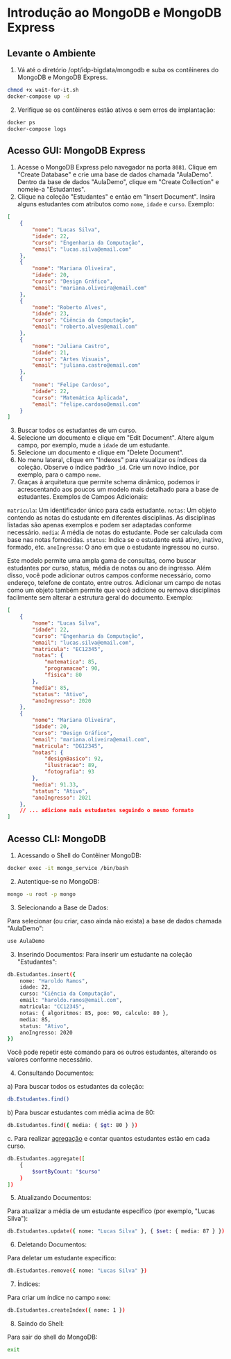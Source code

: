 # Introdução ao MongoDB e MongoDB Express

## Levante o Ambiente 

1. Vá até o diretório /opt/idp-bigdata/mongodb e suba os contêineres do MongoDB e MongoDB Express. 

```bash
chmod +x wait-for-it.sh
docker-compose up -d
```

2. Verifique se os contêineres estão ativos e sem erros de implantação: 

```bash
docker ps
docker-compose logs
```

## Acesso GUI: MongoDB Express 

1. Acesse o MongoDB Express pelo navegador na porta ```8081```. Clique em "Create Database" e crie uma base de dados chamada "AulaDemo". Dentro da base de dados "AulaDemo", clique em "Create Collection" e nomeie-a "Estudantes". 
2. Clique na coleção "Estudantes" e então em "Insert Document". Insira alguns estudantes com atributos como ```nome```, ```idade``` e ```curso```. Exemplo: 

```json
[
    {
        "nome": "Lucas Silva",
        "idade": 22,
        "curso": "Engenharia da Computação",
        "email": "lucas.silva@email.com"
    },
    {
        "nome": "Mariana Oliveira",
        "idade": 20,
        "curso": "Design Gráfico",
        "email": "mariana.oliveira@email.com"
    },
    {
        "nome": "Roberto Alves",
        "idade": 23,
        "curso": "Ciência da Computação",
        "email": "roberto.alves@email.com"
    },
    {
        "nome": "Juliana Castro",
        "idade": 21,
        "curso": "Artes Visuais",
        "email": "juliana.castro@email.com"
    },
    {
        "nome": "Felipe Cardoso",
        "idade": 22,
        "curso": "Matemática Aplicada",
        "email": "felipe.cardoso@email.com"
    }
]
```
3. Buscar todos os estudantes de um curso. 
4. Selecione um documento e clique em "Edit Document". Altere algum campo, por exemplo, mude a ```idade``` de um estudante. 
5. Selecione um documento e clique em "Delete Document". 
6. No menu lateral, clique em "Indexes" para visualizar os índices da coleção. Observe o índice padrão ```_id```. Crie um novo índice, por exemplo, para o campo ```nome```.
7. Graças à arquitetura que permite schema dinâmico, podemos ir acrescentando aos poucos um modelo mais detalhado para a base de estudantes. Exemplos de Campos Adicionais: 

```matricula```: Um identificador único para cada estudante.
```notas```: Um objeto contendo as notas do estudante em diferentes disciplinas. As disciplinas listadas são apenas exemplos e podem ser adaptadas conforme necessário.
```media```: A média de notas do estudante. Pode ser calculada com base nas notas fornecidas.
```status```: Indica se o estudante está ativo, inativo, formado, etc.
```anoIngresso```: O ano em que o estudante ingressou no curso.

Este modelo permite uma ampla gama de consultas, como buscar estudantes por curso, status, média de notas ou ano de ingresso. Além disso, você pode adicionar outros campos conforme necessário, como endereço, telefone de contato, entre outros. Adicionar um campo de notas como um objeto também permite que você adicione ou remova disciplinas facilmente sem alterar a estrutura geral do documento. Exemplo: 

```json
[
    {
        "nome": "Lucas Silva",
        "idade": 22,
        "curso": "Engenharia da Computação",
        "email": "lucas.silva@email.com",
        "matricula": "EC12345",
        "notas": {
            "matematica": 85,
            "programacao": 90,
            "fisica": 80
        },
        "media": 85,
        "status": "Ativo",
        "anoIngresso": 2020
    },
    {
        "nome": "Mariana Oliveira",
        "idade": 20,
        "curso": "Design Gráfico",
        "email": "mariana.oliveira@email.com",
        "matricula": "DG12345",
        "notas": {
            "designBasico": 92,
            "ilustracao": 89,
            "fotografia": 93
        },
        "media": 91.33,
        "status": "Ativo",
        "anoIngresso": 2021
    },
    // ... adicione mais estudantes seguindo o mesmo formato
]
```
## Acesso CLI: MongoDB 

1. Acessando o Shell do Contêiner MongoDB: 
```bash
docker exec -it mongo_service /bin/bash
```
2. Autentique-se no MongoDB: 
```bash
mongo -u root -p mongo
```

3. Selecionando a Base de Dados:

Para selecionar (ou criar, caso ainda não exista) a base de dados chamada "AulaDemo":
```bash
use AulaDemo
```
3. Inserindo Documentos:
Para inserir um estudante na coleção "Estudantes":
```bash
db.Estudantes.insert({
    nome: "Haroldo Ramos",
    idade: 22,
    curso: "Ciência da Computação",
    email: "haroldo.ramos@email.com",
    matricula: "CC12345",
    notas: { algoritmos: 85, poo: 90, calculo: 80 },
    media: 85,
    status: "Ativo",
    anoIngresso: 2020
})
```
Você pode repetir este comando para os outros estudantes, alterando os valores conforme necessário.

4. Consultando Documentos:

a) Para buscar todos os estudantes da coleção:
```bash
db.Estudantes.find()
```
b) Para buscar estudantes com média acima de 80:
```bash
db.Estudantes.find({ media: { $gt: 80 } })
```
c. Para realizar [agregação](https://www.mongodb.com/docs/manual/reference/operator/aggregation/sortByCount/#:~:text=Groups%20incoming%20documents%20based%20on%20the%20value%20of,of%20documents%20belonging%20to%20that%20grouping%20or%20category.) e contar quantos estudantes estão em cada curso. 

```bash
db.Estudantes.aggregate([
    {
        $sortByCount: "$curso"
    }
])
```

5. Atualizando Documentos:

Para atualizar a média de um estudante específico (por exemplo, "Lucas Silva"):

```bash
db.Estudantes.update({ nome: "Lucas Silva" }, { $set: { media: 87 } })
```

6. Deletando Documentos:

Para deletar um estudante específico:

```bash
db.Estudantes.remove({ nome: "Lucas Silva" })
```
7. Índices:

Para criar um índice no campo ```nome```:

```bash
db.Estudantes.createIndex({ nome: 1 })
```
8. Saindo do Shell:

Para sair do shell do MongoDB:

```bash
exit
```

